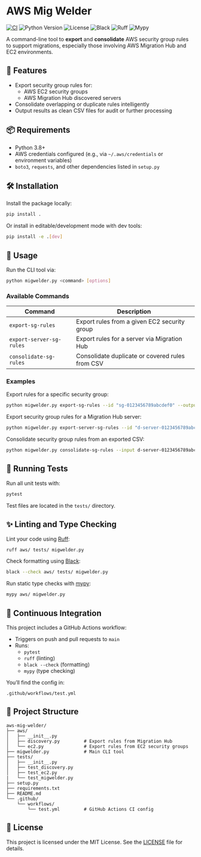 # AWS Mig Welder

[![CI](https://github.com/skyscrapr/awsmigwelder/actions/workflows/test.yml/badge.svg)](https://github.com/skyscrapr/awsmigwelder/actions/workflows/test.yml)
![Python Version](https://img.shields.io/badge/python-3.8%2B-blue)
![License](https://img.shields.io/github/license/skyscrapr/awsmigwelder)
![Black](https://img.shields.io/badge/code%20style-black-000000.svg)
![Ruff](https://img.shields.io/badge/linter-ruff-orange)
![Mypy](https://img.shields.io/badge/type%20checking-mypy-blueviolet)

A command-line tool to **export** and **consolidate** AWS security group rules to support migrations, especially those involving AWS Migration Hub and EC2 environments.

## 🚀 Features

- Export security group rules for:
  - AWS EC2 security groups
  - AWS Migration Hub discovered servers
- Consolidate overlapping or duplicate rules intelligently
- Output results as clean CSV files for audit or further processing

## 📦 Requirements

- Python 3.8+
- AWS credentials configured (e.g., via `~/.aws/credentials` or environment variables)
- `boto3`, `requests`, and other dependencies listed in `setup.py`

## 🛠️ Installation

Install the package locally:

```bash
pip install .
```

Or install in editable/development mode with dev tools:

```bash
pip install -e .[dev]
```

## 🧰 Usage

Run the CLI tool via:

```bash
python migwelder.py <command> [options]
```

### Available Commands

| Command                    | Description                                       |
|---------------------------|---------------------------------------------------|
| `export-sg-rules`         | Export rules from a given EC2 security group     |
| `export-server-sg-rules`  | Export rules for a server via Migration Hub      |
| `consolidate-sg-rules`    | Consolidate duplicate or covered rules from CSV  |

### Examples

Export rules for a specific security group:

```bash
python migwelder.py export-sg-rules --id "sg-0123456789abcdef0" --output "sg-0123456789abcdef0.csv"
```

Export security group rules for a Migration Hub server:

```bash
python migwelder.py export-server-sg-rules --id "d-server-0123456789abcdef0" --output "d-server-0123456789abcdef0.csv"
```

Consolidate security group rules from an exported CSV:

```bash
python migwelder.py consolidate-sg-rules --input d-server-0123456789abcdef0.csv --default default-rules.csv --output d-server-0123456789abcdef0_new.csv
```

## 🧪 Running Tests

Run all unit tests with:

```bash
pytest
```

Test files are located in the `tests/` directory.

## ✨ Linting and Type Checking

Lint your code using [Ruff](https://docs.astral.sh/ruff/):

```bash
ruff aws/ tests/ migwelder.py
```

Check formatting using [Black](https://black.readthedocs.io/):

```bash
black --check aws/ tests/ migwelder.py
```

Run static type checks with [mypy](http://mypy-lang.org/):

```bash
mypy aws/ migwelder.py
```

## 🤖 Continuous Integration

This project includes a GitHub Actions workflow:

- Triggers on push and pull requests to `main`
- Runs:
  - `pytest`
  - `ruff` (linting)
  - `black --check` (formatting)
  - `mypy` (type checking)

You’ll find the config in:

```text
.github/workflows/test.yml
```

## 📁 Project Structure

```
aws-mig-welder/
├── aws/
│   ├── __init__.py
│   ├── discovery.py         # Export rules from Migration Hub
│   └── ec2.py               # Export rules from EC2 security groups
├── migwelder.py             # Main CLI tool
├── tests/
│   ├── __init__.py
│   ├── test_discovery.py
│   ├── test_ec2.py
|   └── test_migwelder.py
├── setup.py
├── requirements.txt
├── README.md
└── .github/
    └── workflows/
        └── test.yml         # GitHub Actions CI config
```

## 📄 License

This project is licensed under the MIT License. See the [LICENSE](LICENSE) file for details.
